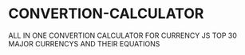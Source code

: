 # CONVERTION-CALCULATOR
ALL IN ONE CONVERTION CALCULATOR FOR CURRENCY
JS TOP 30 MAJOR CURRENCYS AND THEIR EQUATIONS
